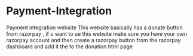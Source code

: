# Payment-Integration
Payment integration website 
This website basically has a donate button from razorpay , if u want to ue this website make sure you have your own razorpay account and then create a razorpay button from the razorpay dashboard and add it the to the donation.html page 
